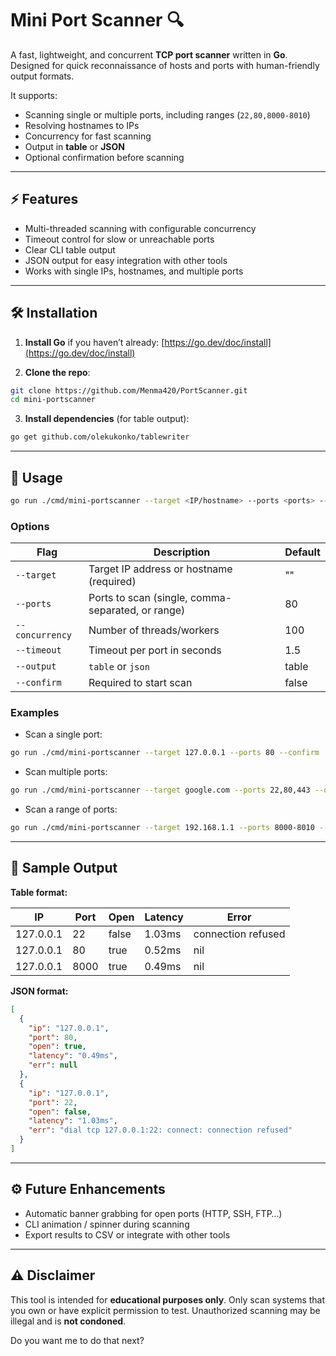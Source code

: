 # Mini Port Scanner 🔍

A fast, lightweight, and concurrent **TCP port scanner** written in **Go**. Designed for quick reconnaissance of hosts and ports with human-friendly output formats.

It supports:

* Scanning single or multiple ports, including ranges (`22,80,8000-8010`)
* Resolving hostnames to IPs
* Concurrency for fast scanning
* Output in **table** or **JSON**
* Optional confirmation before scanning

---

## ⚡ Features

* Multi-threaded scanning with configurable concurrency
* Timeout control for slow or unreachable ports
* Clear CLI table output
* JSON output for easy integration with other tools
* Works with single IPs, hostnames, and multiple ports

---

## 🛠 Installation

1. **Install Go** if you haven’t already:
   [https://go.dev/doc/install](https://go.dev/doc/install)

2. **Clone the repo**:

```bash
git clone https://github.com/Menma420/PortScanner.git
cd mini-portscanner
```

3. **Install dependencies** (for table output):

```bash
go get github.com/olekukonko/tablewriter
```

---

## 🚀 Usage

```bash
go run ./cmd/mini-portscanner --target <IP/hostname> --ports <ports> --output <table/json> --confirm
```

### Options

| Flag            | Description                                       | Default |
| --------------- | ------------------------------------------------- | ------- |
| `--target`      | Target IP address or hostname (required)          | ""      |
| `--ports`       | Ports to scan (single, comma-separated, or range) | 80      |
| `--concurrency` | Number of threads/workers                         | 100     |
| `--timeout`     | Timeout per port in seconds                       | 1.5     |
| `--output`      | `table` or `json`                                 | table   |
| `--confirm`     | Required to start scan                            | false   |

### Examples

* Scan a single port:

```bash
go run ./cmd/mini-portscanner --target 127.0.0.1 --ports 80 --confirm
```

* Scan multiple ports:

```bash
go run ./cmd/mini-portscanner --target google.com --ports 22,80,443 --output json --confirm
```

* Scan a range of ports:

```bash
go run ./cmd/mini-portscanner --target 192.168.1.1 --ports 8000-8010 --concurrency 50 --confirm
```

---

## 📝 Sample Output

**Table format:**

| IP        | Port | Open  | Latency | Error              |
| --------- | ---- | ----- | ------- | ------------------ |
| 127.0.0.1 | 22   | false | 1.03ms  | connection refused |
| 127.0.0.1 | 80   | true  | 0.52ms  | nil              |
| 127.0.0.1 | 8000 | true  | 0.49ms  | nil              |

**JSON format:**

```json
[
  {
    "ip": "127.0.0.1",
    "port": 80,
    "open": true,
    "latency": "0.49ms",
    "err": null
  },
  {
    "ip": "127.0.0.1",
    "port": 22,
    "open": false,
    "latency": "1.03ms",
    "err": "dial tcp 127.0.0.1:22: connect: connection refused"
  }
]
```

---

## ⚙️ Future Enhancements

* Automatic banner grabbing for open ports (HTTP, SSH, FTP…)
* CLI animation / spinner during scanning
* Export results to CSV or integrate with other tools

---

## ⚠️ Disclaimer

This tool is intended for **educational purposes only**. Only scan systems that you own or have explicit permission to test. Unauthorized scanning may be illegal and is **not condoned**.

Do you want me to do that next?
